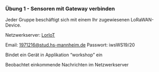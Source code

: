 
### Übung 1 - Sensoren mit Gateway verbinden


Jeder Gruppe beschäftigt sich mit einem Ihr zugewiesenen LoRaWAN-Device.

Netzwerkserver: [LorIoT](https://mvv.loriot.io)

Email: 1971216@stud.hs-mannheim.de
Passwort: iwsWS19/20
 
Bindet ein Gerät in Applikation “workshop” ein

Beobachtet einkommende Nachrichten im Netzwerkserver
